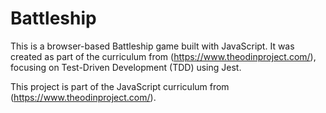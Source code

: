# Battleship

This is a browser-based Battleship game built with JavaScript. It was created as part of the curriculum from (https://www.theodinproject.com/), focusing on Test-Driven Development (TDD) using Jest.

This project is part of the JavaScript curriculum from (https://www.theodinproject.com/).
